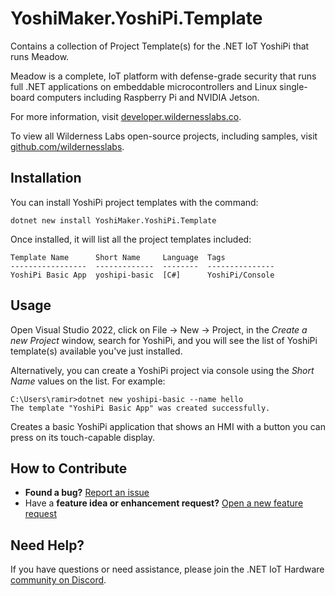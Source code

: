 # YoshiMaker.YoshiPi.Template

Contains a collection of Project Template(s) for the .NET IoT YoshiPi that runs Meadow.

Meadow is a complete, IoT platform with defense-grade security that runs full .NET applications on embeddable microcontrollers and Linux single-board computers including Raspberry Pi and NVIDIA Jetson.

For more information, visit [developer.wildernesslabs.co](http://developer.wildernesslabs.co/).

To view all Wilderness Labs open-source projects, including samples, visit [github.com/wildernesslabs](https://github.com/wildernesslabs/).

## Installation

You can install YoshiPi project templates with the command:

```console
dotnet new install YoshiMaker.YoshiPi.Template
```

Once installed, it will list all the project templates included:

```console
Template Name      Short Name     Language  Tags
-----------------  -------------  --------  ---------------
YoshiPi Basic App  yoshipi-basic  [C#]      YoshiPi/Console
```

## Usage

Open Visual Studio 2022, click on File -> New -> Project, in the _Create a new Project_ window, search for YoshiPi, and you will see the list of YoshiPi template(s) available you've just installed.

Alternatively, you can create a YoshiPi project via console using the _Short Name_ values on the list. For example:

```console
C:\Users\ramir>dotnet new yoshipi-basic --name hello
The template "YoshiPi Basic App" was created successfully.
```

Creates a basic YoshiPi application that shows an HMI with a button you can press on its touch-capable display.

## How to Contribute

- **Found a bug?** [Report an issue](https://github.com/yoshimoshi-garage/yoshipi/issues)
- Have a **feature idea or enhancement request?** [Open a new feature request](https://github.com/yoshimoshi-garage/yoshipi/issues)

## Need Help?

If you have questions or need assistance, please join the .NET IoT Hardware [community on Discord](https://discord.gg/6fKG7UXGQK).